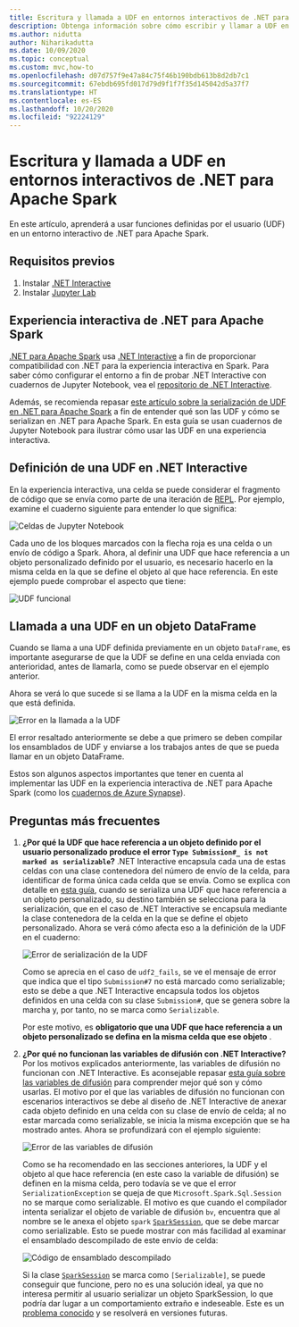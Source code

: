 ```yaml
---
title: Escritura y llamada a UDF en entornos interactivos de .NET para Apache Spark
description: Obtenga información sobre cómo escribir y llamar a UDF en shells interactivos de .NET para Apache Spark.
ms.author: nidutta
author: Niharikadutta
ms.date: 10/09/2020
ms.topic: conceptual
ms.custom: mvc,how-to
ms.openlocfilehash: d07d757f9e47a84c75f46b190bdb613b8d2db7c1
ms.sourcegitcommit: 67ebdb695fd017d79d9f1f7f35d145042d5a37f7
ms.translationtype: HT
ms.contentlocale: es-ES
ms.lasthandoff: 10/20/2020
ms.locfileid: "92224129"
---
```

# <a name="write-and-call-udfs-in-net-for-apache-spark-interactive-environments"></a>Escritura y llamada a UDF en entornos interactivos de .NET para Apache Spark

En este artículo, aprenderá a usar funciones definidas por el usuario (UDF) en un entorno interactivo de .NET para Apache Spark.

## <a name="prerequisites"></a>Requisitos previos

1. Instalar [.NET Interactive](https://github.com/dotnet/interactive)
2. Instalar [Jupyter Lab](https://jupyter.org/)

## <a name="net-for-apache-spark-interactive-experience"></a>Experiencia interactiva de .NET para Apache Spark

[.NET para Apache Spark](https://github.com/dotnet/spark) usa [.NET Interactive](https://devblogs.microsoft.com/dotnet/net-interactive-is-here-net-notebooks-preview-2/) a fin de proporcionar compatibilidad con .NET para la experiencia interactiva en Spark. Para saber cómo configurar el entorno a fin de probar .NET Interactive con cuadernos de Jupyter Notebook, vea el [repositorio de .NET Interactive](https://github.com/dotnet/interactive).

Además, se recomienda repasar [este artículo sobre la serialización de UDF en .NET para Apache Spark](udf-guide.md) a fin de entender qué son las UDF y cómo se serializan en .NET para Apache Spark.
En esta guía se usan cuadernos de Jupyter Notebook para ilustrar cómo usar las UDF en una experiencia interactiva.

## <a name="define-a-udf-in-net-interactive"></a>Definición de una UDF en .NET Interactive

En la experiencia interactiva, una celda se puede considerar el fragmento de código que se envía como parte de una iteración de [REPL](https://en.wikipedia.org/wiki/Read%E2%80%93eval%E2%80%93print_loop). Por ejemplo, examine el cuaderno siguiente para entender lo que significa:

![Celdas de Jupyter Notebook](./media/dotnet-interactive/dotnet-interactive-cells.png)

Cada uno de los bloques marcados con la flecha roja es una celda o un envío de código a Spark. Ahora, al definir una UDF que hace referencia a un objeto personalizado definido por el usuario, es necesario hacerlo en la misma celda en la que se define el objeto al que hace referencia. En este ejemplo puede comprobar el aspecto que tiene:

![UDF funcional](./media/dotnet-interactive/working-udf.png)

## <a name="call-a-udf-on-a-dataframe"></a>Llamada a una UDF en un objeto DataFrame

Cuando se llama a una UDF definida previamente en un objeto `DataFrame`, es importante asegurarse de que la UDF se define en una celda enviada con anterioridad, antes de llamarla, como se puede observar en el ejemplo anterior.

Ahora se verá lo que sucede si se llama a la UDF en la misma celda en la que está definida.

![Error en la llamada a la UDF](./media/dotnet-interactive/udf_fails.png)

El error resaltado anteriormente se debe a que primero se deben compilar los ensamblados de UDF y enviarse a los trabajos antes de que se pueda llamar en un objeto DataFrame.

Estos son algunos aspectos importantes que tener en cuenta al implementar las UDF en la experiencia interactiva de .NET para Apache Spark (como los [cuadernos de Azure Synapse](https://docs.microsoft.com/azure/synapse-analytics/spark/apache-spark-development-using-notebooks)).

## <a name="faqs"></a>Preguntas más frecuentes

1. **¿Por qué la UDF que hace referencia a un objeto definido por el usuario personalizado produce el error `Type Submission#_ is not marked as serializable`?**
    .NET Interactive encapsula cada una de estas celdas con una clase contenedora del número de envío de la celda, para identificar de forma única cada celda que se envía. Como se explica con detalle en [esta guía](udf-guide.md), cuando se serializa una UDF que hace referencia a un objeto personalizado, su destino también se selecciona para la serialización, que en el caso de .NET Interactive se encapsula mediante la clase contenedora de la celda en la que se define el objeto personalizado.
    Ahora se verá cómo afecta eso a la definición de la UDF en el cuaderno:

    ![Error de serialización de la UDF](./media/dotnet-interactive/udf-serialization-error.png)

    Como se aprecia en el caso de `udf2_fails`, se ve el mensaje de error que indica que el tipo `Submission#7` no está marcado como serializable; esto se debe a que .NET Interactive encapsula todos los objetos definidos en una celda con su clase `Submission#`, que se genera sobre la marcha y, por tanto, no se marca como `Serializable`.

    Por este motivo, es **obligatorio que una UDF que hace referencia a un objeto personalizado se defina en la misma celda que ese objeto** .

2. **¿Por qué no funcionan las variables de difusión con .NET Interactive?**
    Por los motivos explicados anteriormente, las variables de difusión no funcionan con .NET Interactive. Es aconsejable repasar [esta guía sobre las variables de difusión](broadcast-guide.md) para comprender mejor qué son y cómo usarlas. El motivo por el que las variables de difusión no funcionan con escenarios interactivos se debe al diseño de .NET Interactive de anexar cada objeto definido en una celda con su clase de envío de celda; al no estar marcada como serializable, se inicia la misma excepción que se ha mostrado antes.
    Ahora se profundizará con el ejemplo siguiente:

    ![Error de las variables de difusión](./media/dotnet-interactive/broadcast-fails.png)

    Como se ha recomendado en las secciones anteriores, la UDF y el objeto al que hace referencia (en este caso la variable de difusión) se definen en la misma celda, pero todavía se ve que el error `SerializationException` se queja de que `Microsoft.Spark.Sql.Session` no se marque como serializable. El motivo es que cuando el compilador intenta serializar el objeto de variable de difusión `bv`, encuentra que al nombre se le anexa el objeto `spark` [`SparkSession`](https://github.com/dotnet/spark/blob/master/src/csharp/Microsoft.Spark/Sql/SparkSession.cs#L20), que se debe marcar como serializable. Esto se puede mostrar con más facilidad al examinar el ensamblado descompilado de este envío de celda:

    ![Código de ensamblado descompilado](./media/dotnet-interactive/decompiledAssembly.png)

    Si la clase [`SparkSession`](https://github.com/dotnet/spark/blob/master/src/csharp/Microsoft.Spark/Sql/SparkSession.cs#L20) se marca como `[Serializable]`, se puede conseguir que funcione, pero no es una solución ideal, ya que no interesa permitir al usuario serializar un objeto SparkSession, lo que podría dar lugar a un comportamiento extraño e indeseable. Este es un [problema conocido](https://github.com/dotnet/spark/issues/619) y se resolverá en versiones futuras.
